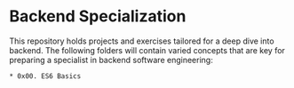 # Backend Specialization

This repository holds projects and exercises tailored for a deep dive into backend. The following folders will contain varied concepts that are key for preparing a specialist in  backend software engineering:

	* 0x00. ES6 Basics
